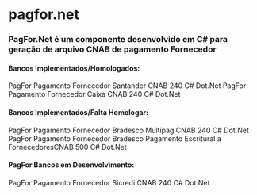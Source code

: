 # pagfor.net
<h3>PagFor.Net é um componente desenvolvido em C# para geração de arquivo CNAB de pagamento Fornecedor</h3>


<h4>Bancos Implementados/Homologados:</h4>

PagFor Pagamento Fornecedor Santander CNAB 240 C# Dot.Net
PagFor Pagamento Fornecedor Caixa CNAB 240 C# Dot.Net


<h4>Bancos Implementados/Falta Homologar:</h4>

PagFor Pagamento Fornecedor Bradesco Multipag CNAB 240 C# Dot.Net
PagFor Pagamento Fornecedor Bradesco Pagamento Escritural a FornecedoresCNAB 500 C# Dot.Net

<h4>PagFor Bancos em Desenvolvimento:</h4>

PagFor Pagamento Fornecedor Sicredi CNAB 240 C# Dot.Net

